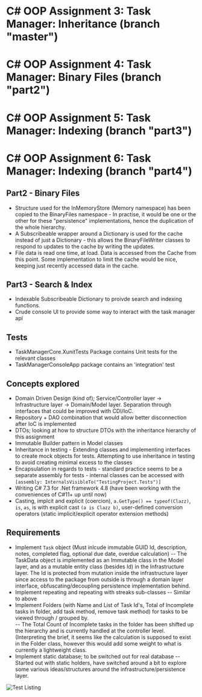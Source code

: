 # C# OOP Assignment 3: Task Manager: Inheritance (branch "master")
# C# OOP Assignment 4: Task Manager: Binary Files (branch "part2")
# C# OOP Assignment 5: Task Manager: Indexing (branch "part3")
# C# OOP Assignment 6: Task Manager: Indexing (branch "part4")

## Part2 - Binary Files
- Structure used for the InMemoryStore (Memory namespace) has been copied to the BinaryFiles namespace - In practise, it would be one or the other for these "persistence" implementations, hence the duplication of the whole hierarchy.
- A Subscribeable wrapper around a Dictionary is used for the cache instead of just a Dictionary - this allows the BinaryFileWriter classes to respond to updates to the cache by writing the updates.
- File data is read one time, at load.  Data is accessed from the Cache from this point.  Some implementation to limit the cache would be nice, keeping just recently accessed data in the cache.

## Part3 - Search & Index
- Indexable Subscribeable Dictionary to proivde search and indexing functions.
- Crude console UI to provide some way to interact with the task manager api

## Tests
- TaskManagerCore.XunitTests Package contains Unit tests for the relevant classes
- TaskManagerConsoleApp package contains an 'integration' test

## Concepts explored
- Domain Driven Design (kind of); Service/Controller layer -> Infrastructure layer -> Domain/Model layer.  Separation through interfaces that could be improved with CDI/IoC. 
- Repository + DAO combination that would allow better disconnection after IoC is implemented
- DTOs; looking at how to structure DTOs with the inheritance hierarchy of this assignment
- Immutable Builder pattern in Model classes
- Inheritance in testing -  Extending classes and implementing interfaces to create mock objects for tests.  Attempting to use inheritance in testing to avoid creating minimal excess to the classes
- Encapsulation in regards to tests - standard practice seems to be a separate assembly for tests - internal classes can be accessed with `[assembly: InternalsVisibleTo("TestingProject.Tests")]`
- Writing C# 7.3 for .Net framework 4.8 (have been working with the conveniences of C#11+ up until now)
- Casting, implcit and explicit (coercion), `a.GetType() == typeof(Clazz)`, `is`, `as`, is with explicit cast `(a is Clazz b)`, user-defined conversion operators (static implicit/explicit operator extension methods)

## Requirements
- Implement `Task` object (Must inlcude immutable GUID Id, description, notes, completed flag, optional due date, overdue calculation)
-- The TaskData object is implemented as an Immutable class in the Model layer, and as a mutable entity class (besides Id) in the Infrastructure layer.  The Id is protected from mutation inside the infrastructure layer since access to the package from outside is through a domain layer interface, obfuscating/decoupling persistence implementation behind.
- Implement repeating and repeating with streaks sub-classes
-- Similar to above
- Implement Folders (with Name and List<string> of Task Id's, Total of Incomplete tasks in folder, add task method, remove task method) for tasks to be viewed through / grouped by.  
-- The Total Count of Incomplete tasks in the folder has been shifted up the hierarchy and is currently handled at the controller level. (Interpreting the brief, it seems like the calculation is supposed to exist in the Folder class, however this would add some weight to what is currently a lightweight class.
- Implement static database; to be switched out for real database
-- Started out with static holders, have switched around a bit to explore some various ideas/structures around the infrastructure/persistence layer.

![Test Listing](https://github.com/johnau/ap-oop-asgmnt3-inheritance/blob/master/images/test_listing.png?raw=true)